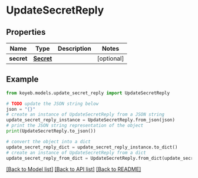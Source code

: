 # UpdateSecretReply


## Properties

Name | Type | Description | Notes
------------ | ------------- | ------------- | -------------
**secret** | [**Secret**](Secret.md) |  | [optional] 

## Example

```python
from koyeb.models.update_secret_reply import UpdateSecretReply

# TODO update the JSON string below
json = "{}"
# create an instance of UpdateSecretReply from a JSON string
update_secret_reply_instance = UpdateSecretReply.from_json(json)
# print the JSON string representation of the object
print(UpdateSecretReply.to_json())

# convert the object into a dict
update_secret_reply_dict = update_secret_reply_instance.to_dict()
# create an instance of UpdateSecretReply from a dict
update_secret_reply_from_dict = UpdateSecretReply.from_dict(update_secret_reply_dict)
```
[[Back to Model list]](../README.md#documentation-for-models) [[Back to API list]](../README.md#documentation-for-api-endpoints) [[Back to README]](../README.md)


